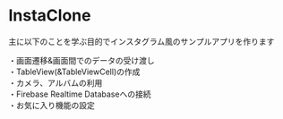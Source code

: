 # InstaClone

<p>主に以下のことを学ぶ目的でインスタグラム風のサンプルアプリを作ります</p>
<p>
・画面遷移&画面間でのデータの受け渡し<br>
・TableView(&TableViewCell)の作成<br>
・カメラ、アルバムの利用<br>
・Firebase Realtime Databaseへの接続<br>
・お気に入り機能の設定
</p>
